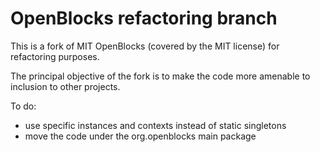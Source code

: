 OpenBlocks refactoring branch
=============================

This is a fork of MIT OpenBlocks (covered by the MIT license) for refactoring purposes.

The principal objective of the fork is to make the code more amenable to inclusion to other projects.

To do:
* use specific instances and contexts instead of static singletons
* move the code under the org.openblocks main package
